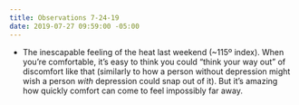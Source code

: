 ```yaml
---
title: Observations 7-24-19
date: 2019-07-27 09:59:00 -05:00
---
```


- The inescapable feeling of the heat last weekend (~115º index). When you’re comfortable, it’s easy to think you could “think your way out” of discomfort like that (similarly to how a person without depression might wish a person *with* depression could snap out of it). But it’s amazing how quickly comfort can come to feel impossibly far away.

